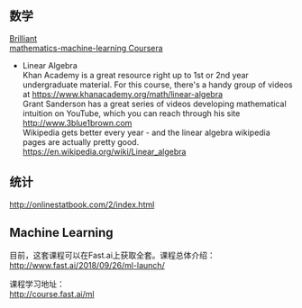 数学
---
[Brilliant](https://brilliant.org)  
[mathematics-machine-learning Coursera](https://www.coursera.org/specializations/mathematics-machine-learning)  
*  Linear Algebra  
Khan Academy is a great resource right up to 1st or 2nd year undergraduate material. For this course, there's a handy group of videos at https://www.khanacademy.org/math/linear-algebra  
Grant Sanderson has a great series of videos developing mathematical intuition on YouTube, which you can reach through his site http://www.3blue1brown.com  
Wikipedia gets better every year - and the linear algebra wikipedia pages are actually pretty good. https://en.wikipedia.org/wiki/Linear_algebra  

统计
---
http://onlinestatbook.com/2/index.html  

Machine Learning
---
目前，这套课程可以在Fast.ai上获取全套。课程总体介绍：  
http://www.fast.ai/2018/09/26/ml-launch/  

课程学习地址：  
http://course.fast.ai/ml  
